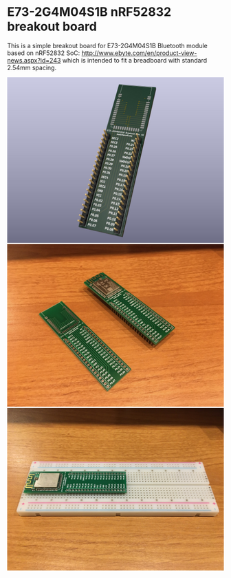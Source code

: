 # E73-2G4M04S1B nRF52832 breakout board

This is a simple breakout board for E73-2G4M04S1B Bluetooth module based on nRF52832 SoC: http://www.ebyte.com/en/product-view-news.aspx?id=243 which is intended to fit a breadboard with standard 2.54mm spacing.

![](Images/render.jpeg)
![](Images/photo1.jpeg)
![](Images/photo2.jpeg)
